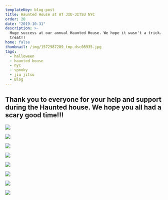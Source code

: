 ```yaml
---
templateKey: blog-post
title: Haunted House at AT JIU-JITSU NYC
order: 20
date: "2019-10-31"
description: >-
  Huge success at our annual Haunted House. We hope it wasn't a trick... only a
  treat!!
home: false
thumbnail: /img/1572987289_tmp_dsc08935.jpg
tags:
  - halloween
  - haunted house
  - nyc
  - spooky
  - jiu jitsu
  - Blog
---
```


## Thank you to everyone for your help and support during the Haunted house. We hope you all had a scary good time!!!

![](/img/1572987289_tmp_dsc08935.jpg)

![](/img/1572987336_tmp_dsc08815.jpg)

![](/img/1572987363_tmp_dsc08816.jpg)

![](/img/1572987407_tmp_dsc08846.jpg)

![](/img/1572987387_tmp_dsc08832.jpg)

![](/img/1572987439_tmp_dsc08892.jpg)

![](/img/1572987474_tmp_dsc08899.jpg)

![](/img/1572987488_tmp_dsc08930.jpg)
